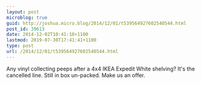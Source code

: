 ```yaml
---
layout: post
microblog: true
guid: http://joshua.micro.blog/2014/12/01/t539564927602540544.html
post_id: 39613
date: 2014-12-02T10:41:18+1100
lastmod: 2019-07-30T17:41:41+1100
type: post
url: /2014/12/01/t539564927602540544.html
---
```

Any vinyl collecting peeps after a 4x4 IKEA Expedit White shelving? It's the cancelled line. Still in box un-packed. Make us an offer.

